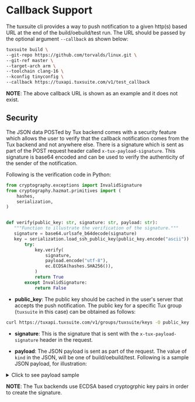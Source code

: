 # Callback Support

The tuxsuite cli provides a way to push notification to a given
http(s) based URL at the end of the build/oebuild/test run. The URL
should be passed by the optional argument `--callback` as shown below:

```sh
tuxsuite build \
--git-repo https://github.com/torvalds/linux.git \
--git-ref master \
--target-arch arm \
--toolchain clang-16 \
--kconfig tinyconfig \
--callback https://tuxapi.tuxsuite.com/v1/test_callback
```

__NOTE__: The above callback URL is shown as an example and it does
not exist.

## Security

The JSON data POSTed by Tux backend comes with a security feature
which allows the user to verify that the callback notification comes
from the Tux backend and not anywhere else. There is a signature which
is sent as part of the POST request header called
`x-tux-payload-signature`. This signature is base64 encoded and can be
used to verify the authenticity of the sender of the notification.

Following is the verification code in Python:

```py
from cryptography.exceptions import InvalidSignature
from cryptography.hazmat.primitives import (
    hashes,
    serialization,
)


def verify(public_key: str, signature: str, payload: str):
   """Function to illustrate the verification of the signature."""
   signature = base64.urlsafe_b64decode(signature)
   key = serialization.load_ssh_public_key(public_key.encode("ascii"))
       try:
           key.verify(
               signature,
               payload.encode("utf-8"),
               ec.ECDSA(hashes.SHA256()),
           )
           return True
       except InvalidSignature:
           return False
```

- **public_key**: The public key should be cached in the user's server
  that accepts the push notification. The public key for a specific Tux
  group (`tuxsuite` in this case) can be obtained as follows:

```sh
curl https://tuxapi.tuxsuite.com/v1/groups/tuxsuite/keys -O public_key.txt
```

- **signature**: This is the signature that is sent with the
  `x-tux-payload-signature` header in the request.

- **payload**: The JSON payload is sent as part of the request. The
  value of `kind` in the JSON, will be one of
  build/oebuild/test. Following is a sample JSON  payload, for
  illustration:

<details>
<summary>Click to see payload sample</summary>

```json
{
    "kind": "test",
    "status": {
        "ap_romfw": null,
        "bios": null,
        "bl1": null,
        "boot_args": null,
        "callback": "https://tuxapi.tuxsuite.com/v1/test_callback",
        "device": "qemu-arm64",
        "download_url": "https://storage.tuxsuite.com/public/tuxsuite/demo/tests/2MBYa8FhoBHkRCX2BMMPusjuClf/",
        "dtb": null,
        "duration": 117,
        "finished_time": "2023-02-24T12:44:23.178581",
        "fip": null,
        "is_canceling": false,
        "is_public": true,
        "kernel": "https://storage.tuxsuite.com/public/linaro/lkft/builds/2M0PXsQDVWO3DwIKTIlwtDELTpb/Image.gz",
        "mcp_fw": null,
        "mcp_romfw": null,
        "modules": "https://storage.tuxsuite.com/public/linaro/lkft/builds/2M0PXsQDVWO3DwIKTIlwtDELTpb/modules.tar.xz",
        "parameters": {
            "SHARD_INDEX": "4",
            "SHARD_NUMBER": "10",
            "SKIPFILE": "skipfile-lkft.yaml"
        },
        "plan": null,
        "project": "tuxsuite/demo",
        "provisioning_time": "2023-02-24T12:41:42.541788",
        "result": "pass",
        "results": {
            "boot": "pass"
        },
        "retries": 0,
        "retries_messages": [],
        "rootfs": "https://storage.tuxsuite.com/public/linaro/lkft/oebuilds/2LjyTGHSPqxUqtyCl1xI7SCrbWp/images/juno/lkft-tux-image-juno-20230214185536.rootfs.ext4.gz",
        "running_time": "2023-02-24T12:42:27.314447",
        "scp_fw": null,
        "scp_romfw": null,
        "state": "finished",
        "tests": [
            "boot"
        ],
        "timeouts": {},
        "token_name": "demo-tuxsuite",
        "uefi": null,
        "uid": "2MBYa8FhoBHkRCX2BMMPusjuClf",
        "user": "demo.user@linaro.org",
        "user_agent": "tuxsuite/1.9.0",
        "waiting_for": null
    }
}
```

</details>

__NOTE__: The Tux backends use ECDSA based cryptogrphic key pairs in order to
create the signature.
